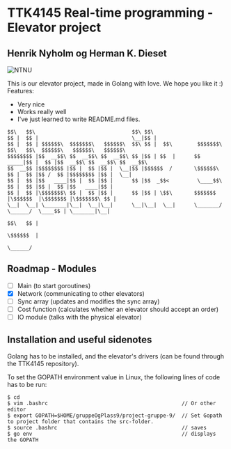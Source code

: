 # TTK4145 Real-time programming - Elevator project
## Henrik Nyholm og Herman K. Dieset

![NTNU](https://innsida.ntnu.no/c/wiki/get_page_attachment?p_l_id=22780&nodeId=24647&title=Bruksregler+for+NTNU-logoen&fileName=variant1.jpg)

This is our elevator project, made in Golang with love. We hope you like it :) 
Features:
  - Very nice
  - Works really well
  - I've just learned to write README.md files.

```none
$$\   $$\                               $$\ $$\                                                               
$$ |  $$ |                              \__|$$ |                                                              
$$ |  $$ | $$$$$$\  $$$$$$$\   $$$$$$\  $$\ $$ |  $$\        $$$$$$$\ $$\   $$\  $$$$$$\   $$$$$$\   $$$$$$\  
$$$$$$$$ |$$  __$$\ $$  __$$\ $$  __$$\ $$ |$$ | $$  |      $$  _____|$$ |  $$ |$$  __$$\ $$  __$$\ $$  __$$\ 
$$  __$$ |$$$$$$$$ |$$ |  $$ |$$ |  \__|$$ |$$$$$$  /       \$$$$$$\  $$ |  $$ |$$ /  $$ |$$$$$$$$ |$$ |  \__|
$$ |  $$ |$$   ____|$$ |  $$ |$$ |      $$ |$$  _$$<         \____$$\ $$ |  $$ |$$ |  $$ |$$   ____|$$ |      
$$ |  $$ |\$$$$$$$\ $$ |  $$ |$$ |      $$ |$$ | \$$\       $$$$$$$  |\$$$$$$  |\$$$$$$$ |\$$$$$$$\ $$ |      
\__|  \__| \_______|\__|  \__|\__|      \__|\__|  \__|      \_______/  \______/  \____$$ | \_______|\__|      
                                                                                $$\   $$ |                    
                                                                                \$$$$$$  |                    
                                                                                 \______/                     
```

## Roadmap - Modules
- [ ] Main (to start goroutines)
- [x] Network (communicating to other elevators)
- [ ] Sync array (updates and modifies the sync array)
- [ ] Cost function (calculates whether an elevator should accept an order)
- [ ] IO module (talks with the physical elevator)

## Installation and useful sidenotes

Golang has to be installed, and the elevator's drivers (can be found through the TTK4145 repository).

To set the GOPATH environment value in Linux, the following lines of code has to be run:

```
$ cd
$ vim .bashrc                                           // Or other editor
$ export GOPATH=$HOME/gruppeOgPlass9/project-gruppe-9/  // Set Gopath to project folder that contains the src-folder. 
$ source .bashrc                                        // saves
$ go env                                                // displays the GOPATH
```
